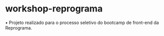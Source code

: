 # workshop-reprograma

• Projeto realizado para o processo seletivo do bootcamp de front-end da Reprograma.
